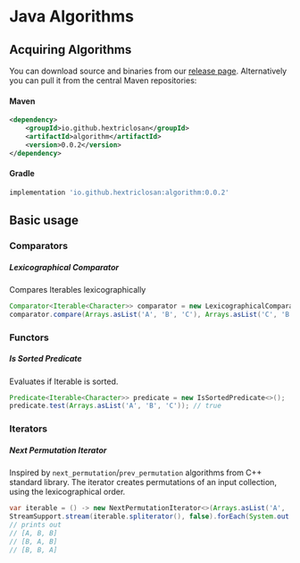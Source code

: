 
# Java Algorithms

## Acquiring Algorithms
You can download source and binaries from our [release page](https://github.com/hextriclosan/algorithm/releases/latest).
Alternatively you can pull it from the central Maven repositories:

#### Maven
```xml
<dependency>
    <groupId>io.github.hextriclosan</groupId>
    <artifactId>algorithm</artifactId>
    <version>0.0.2</version>
</dependency>
```

#### Gradle
```groovy
implementation 'io.github.hextriclosan:algorithm:0.0.2'
```

## Basic usage

### Comparators

##### Lexicographical Comparator
Compares Iterables lexicographically
```java
Comparator<Iterable<Character>> comparator = new LexicographicalComparator<>();
comparator.compare(Arrays.asList('A', 'B', 'C'), Arrays.asList('C', 'B', 'A')); // -1
```

### Functors

##### Is Sorted Predicate
Evaluates if Iterable is sorted.
```java
Predicate<Iterable<Character>> predicate = new IsSortedPredicate<>();
predicate.test(Arrays.asList('A', 'B', 'C')); // true
```


### Iterators

##### Next Permutation Iterator
Inspired by `next_permutation`/`prev_permutation` algorithms from C++ standard
library. The iterator creates permutations of an input collection, using the lexicographical order.
```java
var iterable = () -> new NextPermutationIterator<>(Arrays.asList('A', 'B', 'B'));
StreamSupport.stream(iterable.spliterator(), false).forEach(System.out::println);
// prints out
// [A, B, B]
// [B, A, B]
// [B, B, A]
```
